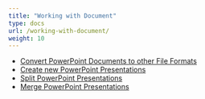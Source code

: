 ```yaml
---
title: "Working with Document"
type: docs
url: /working-with-document/
weight: 10
---
```


- [Convert PowerPoint Documents to other File Formats](/convert-powerpoint-documents-to-other-file-formats-html/)
- [Create new PowerPoint Presentations](/create-new-powerpoint-presentations-html/)
- [Split PowerPoint Presentations](/split-powerpoint-presentations-html/)
- [Merge PowerPoint Presentations](/merge-powerpoint-presentations-html/)
